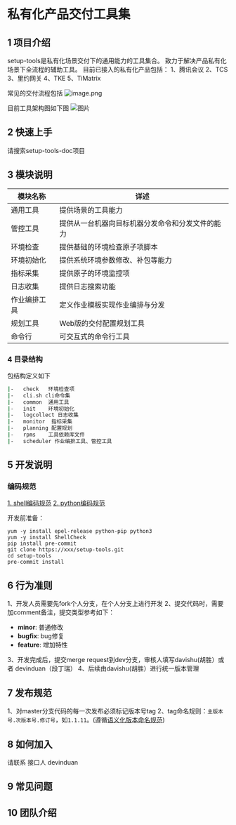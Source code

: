 # 私有化产品交付工具集

## 1 项目介绍
setup-tools是私有化场景交付下的通用能力的工具集合。
致力于解决产品私有化场景下全流程的辅助工具。
目前已接入的私有化产品包括：
1、腾讯会议
2、TCS
3、里约网关
4、TKE
5、TiMatrix

常见的交付流程包括
![image.png](/uploads/44B8106EAC204DB8A23F7BABBE7301B9/image.png)


目前工具架构图如下图
![图片](/uploads/A778A4083BD14E36ADD96BD00A233ABD/图片)



## 2 快速上手

请搜索setup-tools-doc项目


## 3 模块说明

| **模块名称**   | **详述** |
|----------------|--------------|
| 通用工具       |提供场景的工具能力|
| 管控工具       |提供从一台机器向目标机器分发命令和分发文件的能力|
| 环境检查       |提供基础的环境检查原子项脚本|
| 环境初始化     |提供系统环境参数修改、补包等能力|
| 指标采集       |提供原子的环境监控项|
| 日志收集       |提供日志搜索功能|
| 作业编排工具   |定义作业模板实现作业编排与分发|
| 规划工具       |Web版的交付配置规划工具|
| 命令行         |可交互式的命令行工具|


### 4 目录结构

包结构定义如下
```bash
|-   check   环境检查项
|-   cli.sh cli命令集
|-   common  通用工具
|-   init    环境初始化
|-   logcollect 日志收集
|-   monitor  指标采集
|-   planning 配置规划
|-   rpms    工具依赖库文件
|-   scheduler 作业编排工具、管控工具
```

## 5 开发说明

### 编码规范
[1. shell编码规范](../standards-shell)
[2. python编码规范](../../standards/python)


开发前准备：
```
yum -y install epel-release python-pip python3
yum -y install ShellCheck
pip install pre-commit
git clone https://xxx/setup-tools.git
cd setup-tools
pre-commit install
```


## 6 行为准则
1、开发人员需要先fork个人分支，在个人分支上进行开发
2、提交代码时，需要加comment备注，提交类型参考如下：
* **minor**: 普通修改
* **bugfix**: bug修复
* **feature**: 增加特性

3、开发完成后，提交merge request到dev分支，审核人填写davishu(胡胜）或者 devinduan（段丁瑞）
4、后续由davishu(胡胜）进行统一版本管理

## 7 发布规范

1、对master分支代码的每一次发布必须标记版本号tag
2、tag命名规则：```主版本号.次版本号.修订号```，如```1.1.11```。(遵循[语义化版本命名规范](https://semver.org/lang/zh-CN/))

## 8 如何加入
 请联系 接口人 devinduan
## 9 常见问题 

## 10 团队介绍

